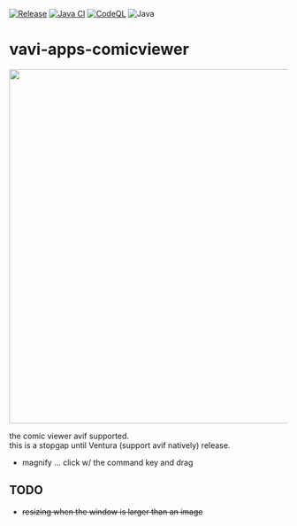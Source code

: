 [![Release](https://jitpack.io/v/umjammer/vavi-apps-comicviewer.svg)](https://jitpack.io/#umjammer/vavi-apps-comicviewer)
[![Java CI](https://github.com/umjammer/vavi-apps-comicviewer-avif/actions/workflows/maven.yml/badge.svg)](https://github.com/umjammer/vavi-apps-comicviewer-avif/actions/workflows/maven.yml)
[![CodeQL](https://github.com/umjammer/vavi-apps-comicviewer/actions/workflows/codeql-analysis.yml/badge.svg)](https://github.com/umjammer/vavi-apps-comicviewer/actions/workflows/codeql-analysis.yml)
![Java](https://img.shields.io/badge/Java-8-b07219)

# vavi-apps-comicviewer

<image src="https://repository-images.githubusercontent.com/534397011/27e695b5-6224-4edd-8fb8-d8dbf8bd14b8" width="640"/>

the comic viewer avif supported.<br/>
this is a stopgap until Ventura (support avif natively) release.

 * magnify ... click w/ the command key and drag
## TODO

 * ~~resizing when the window is larger than an image~~
